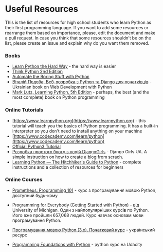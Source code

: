 # Useful Resources
This is the list of resources for high school students who learn Python as their first programming language. If you want to add some resources or rearrange them based on importance, please, edit the document and make a pull request. In case you think that some resources shouldn't be on the list, please create an issue and explain why do you want them removed.

### Books
* [Learn Python the Hard Way](https://learnpythonthehardway.org/book/) - the hard way is easier
* [Think Python 2nd Edition](http://greenteapress.com/wp/think-python-2e/)
* [Automate the Boring Stuff with Python](https://automatetheboringstuff.com/)
* [Віталій Подоба, Веб-розробка з Python та Django для початківців](http://www.vitaliypodoba.com/books/django-for-beginners/) - Ukrainian book on Web Development with Python
* [Mark Lutz, Learning Python, 5th Edition](http://learning-python.com/books/about-lp5e.html) - perhaps, the best (and the most complete) book on Python programming

### Online Tutorials
* [https://www.learnpython.org](https://www.learnpython.org) - this tutorial will teach you the basics of Python programming. It has a built-in interpreter so you don't need to install anything on your machine
* [https://www.codecademy.com/learn/python](https://www.codecademy.com/learn/python)
* [Official Python3 Tutorial](https://docs.python.org/3/tutorial/index.html)
* [Розробка простого блогу з подій DjangoGirls](https://tutorial.djangogirls.org/uk/) - Django Girls UA. A simple instruction on how to create a blog from scrach.
* [Learning Python — The Hitchhiker's Guide to Python](http://docs.python-guide.org/en/latest/intro/learning/) - complete instructions and a collection of resources for beginners


### Online Courses
* [Prometheus: Programming 101](http://courses.prometheus.org.ua/courses/KPI/Programming101/2015_T1/about) - курс з програмування мовою Python, доступний будь-кому
* [Programming for Everybody (Getting Started with Python)](https://www.coursera.org/learn/python) - від University of Michigan. Один з найпопулярніших курсів по Python. Його вже пройшли  657,068 людей. Курс навчає основам мови програмування Python.
* [Програмування мовою Python (3.x). Початковий курс](https://sites.google.com/site/pythonukr/) - український ресурс

* [Programming Foundations with Python](https://www.udacity.com/course/programming-foundations-with-python--ud036) - python курс на Udacity
